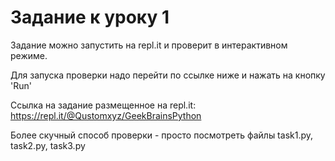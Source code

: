 # Задание к уроку 1

Задание можно запустить на repl.it и проверит в интерактивном режиме.

Для запуска проверки надо перейти по ссылке ниже и нажать на кнопку 'Run'

Ссылка на задание размещенное на repl.it: https://repl.it/@Qustomxyz/GeekBrainsPython

Более скучный способ проверки - просто посмотреть файлы task1.py, task2.py, task3.py